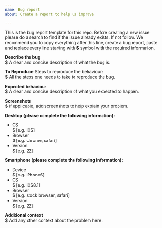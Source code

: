 ```yaml
---
name: Bug report
about: Create a report to help us improve

---
```


This is the bug report template for this repo. Before creating a new issue please do a search to find if the issue already exists. If not follow. We recommend you to copy everything after this line, create a bug report, paste and replace every line starting with **$** symbol with the required information.

**Describe the bug**<br>
$ A clear and concise description of what the bug is.

**To Reproduce**
Steps to reproduce the behaviour:<br>
$ All the steps one needs to take to reproduce the bug.

**Expected behaviour**<br>
$ A clear and concise description of what you expected to happen.

**Screenshots**<br>
$ If applicable, add screenshots to help explain your problem.

**Desktop (please complete the following information):**
 - OS<br>
$ [e.g. iOS]
 - Browser<br>
$ [e.g. chrome, safari]
 - Version<br>
$ [e.g. 22]

**Smartphone (please complete the following information):**
 - Device<br>
$ [e.g. iPhone6]
 - OS<br>
$ [e.g. iOS8.1]
 - Browser<br>
$ [e.g. stock browser, safari]
 - Version<br>
$ [e.g. 22]

**Additional context**<br>
$ Add any other context about the problem here.
